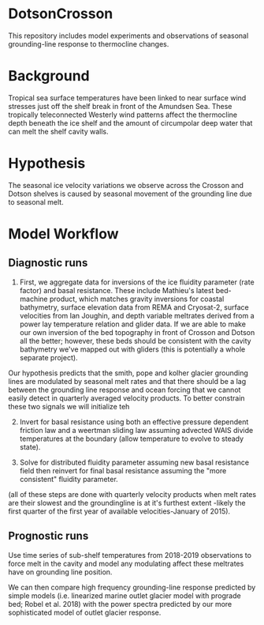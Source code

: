 # DotsonCrosson
This repository includes model experiments and observations of seasonal grounding-line response to thermocline changes.

# Background
Tropical sea surface temperatures have been linked to near surface wind stresses just off the shelf break in front of the Amundsen Sea. These tropically teleconnected Westerly wind patterns affect the thermocline depth beneath the ice shelf and the amount of circumpolar deep water that can melt the shelf cavity walls.


# Hypothesis
The seasonal ice velocity variations we observe across the Crosson and Dotson shelves is caused by seasonal movement of the grounding line due to seasonal melt.

# Model Workflow


## Diagnostic runs
1) First, we aggregate data for inversions of the ice fluidity parameter (rate factor) and basal resistance. These include Mathieu's latest bed-machine product, which matches gravity inversions for coastal bathymetry, surface elevation data from REMA and Cryosat-2, surface velocities from Ian Joughin, and depth variable meltrates derived from a power lay temperature relation and glider data. If we are able to make our own inversion of the bed topography in front of Crosson and Dotson all the better; however, these beds should be consistent with the cavity bathymetry we've mapped out with gliders (this is potentially a whole separate project).

Our hypothesis predicts that the smith, pope and kolher glacier grounding lines are modulated by seasonal melt rates and that there should be a lag between the grounding line response and ocean forcing that we cannot easily detect in quarterly averaged velocity products. To better constrain these two signals we will initialize teh

2) Invert for basal resistance using both an effective pressure dependent friction law and a weertman sliding law assuming advected WAIS divide temperatures at the boundary (allow temperature to evolve to steady state).

3) Solve for distributed fluidity parameter assuming new basal resistance field then reinvert for final basal resistance assuming the "more consistent" fluidity parameter.

(all of these steps are done with quarterly velocity products when melt rates are their slowest and the groundingline is at it's furthest extent -likely the first quarter of the first year of available velocities-January of 2015).

## Prognostic runs

Use time series of sub-shelf temperatures from 2018-2019 observations to force melt in the cavity and model any modulating affect these meltrates have on grounding line position.

We can then compare high frequency grounding-line response predicted by simple models (i.e. linearized marine outlet glacier model with prograde bed; Robel et al. 2018) with the power spectra predicted by our more sophisticated model of outlet glacier response.

















